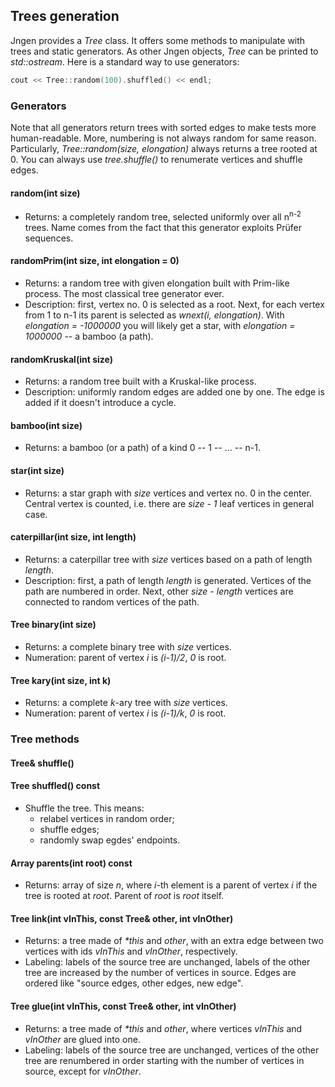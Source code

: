 ## Trees generation

Jngen provides a *Tree* class. It offers some methods to manipulate with trees and static generators. As other Jngen objects, *Tree* can be printed to *std::ostream*. Here is a standard way to use generators:

```cpp
cout << Tree::random(100).shuffled() << endl;
```

### Generators
Note that all generators return trees with sorted edges to make tests more human-readable. More, numbering is not always random for same reason. Particularly, *Tree::random(size, elongation)* always returns a tree rooted at 0. You can always use *tree.shuffle()*  to renumerate vertices and shuffle edges.

#### random(int size)
* Returns: a completely random tree, selected uniformly over all n<sup>n-2</sup> trees. Name comes from the fact that this generator exploits Prüfer sequences.

#### randomPrim(int size, int elongation = 0)
* Returns: a random tree with given elongation built with Prim-like process. The most classical tree generator ever.
* Description: first, vertex no. 0 is selected as a root. Next, for each vertex from 1 to n-1 its parent is selected as *wnext(i, elongation)*. With *elongation = -1000000* you will likely get a star, with *elongation = 1000000* -- a bamboo (a path).

#### randomKruskal(int size)
* Returns: a random tree built with a Kruskal-like process.
* Description: uniformly random edges are added one by one. The edge is added if it doesn't introduce a cycle.

#### bamboo(int size)
* Returns: a bamboo (or a path) of a kind 0 -- 1 -- ... -- n-1.

#### star(int size)
* Returns: a star graph with *size* vertices and vertex no. 0 in the center. Central vertex is counted, i.e. there are *size - 1* leaf vertices in general case.

#### caterpillar(int size, int length)
* Returns: a caterpillar tree with *size* vertices based on a path of length *length*.
* Description: first, a path of length *length* is generated. Vertices of the path are numbered in order. Next, other *size - length* vertices are connected to random vertices of the path.

#### Tree binary(int size)
* Returns: a complete binary tree with *size* vertices.
* Numeration: parent of vertex *i* is *(i-1)/2*, *0* is root.

#### Tree kary(int size, int k)
* Returns: a complete *k*-ary tree with *size* vertices.
* Numeration: parent of vertex *i* is *(i-1)/k*, *0* is root.

### Tree methods

#### Tree& shuffle()
#### Tree shuffled() const
* Shuffle the tree. This means:
    * relabel vertices in random order;
    * shuffle edges;
    * randomly swap egdes' endpoints.

#### Array parents(int root) const
* Returns: array of size *n*, where *i*-th element is a parent of vertex *i* if the tree is rooted at *root*. Parent of *root* is *root* itself.

#### Tree link(int vInThis, const Tree& other, int vInOther)
* Returns: a tree made of _*this_ and *other*, with an extra edge between two vertices with ids *vInThis* and *vInOther*, respectively.
* Labeling: labels of the source tree are unchanged, labels of the other tree are increased by the number of vertices in source. Edges are ordered like "source edges, other edges, new edge".

#### Tree glue(int vInThis, const Tree& other, int vInOther)
* Returns: a tree made of _*this_ and *other*, where vertices *vInThis* and *vInOther* are glued into one.
* Labeling: labels of the source tree are unchanged, vertices of the other tree are renumbered in order starting with the number of vertices in source, except for *vInOther*.
